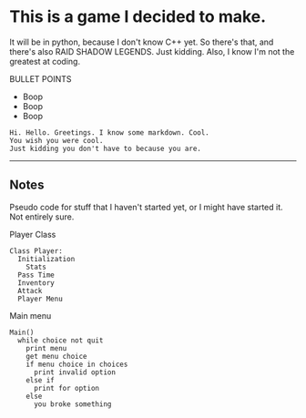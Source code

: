 # This is a game I decided to make.

It will be in python, because I don't know C++ yet. So there's that, and
there's also RAID SHADOW LEGENDS. Just kidding. Also, I know I'm not
the greatest at coding.

BULLET POINTS
* Boop
* Boop
* Boop

```
Hi. Hello. Greetings. I know some markdown. Cool.
You wish you were cool.
Just kidding you don't have to because you are.
```
___
## Notes

Pseudo code for stuff that I haven't started yet, or I might have started it. Not entirely sure.

Player Class
```
Class Player:
  Initialization
    Stats
  Pass Time
  Inventory
  Attack
  Player Menu
```

Main menu
```
Main()
  while choice not quit
    print menu
    get menu choice
    if menu choice in choices
      print invalid option
    else if
      print for option
    else
      you broke something
```
